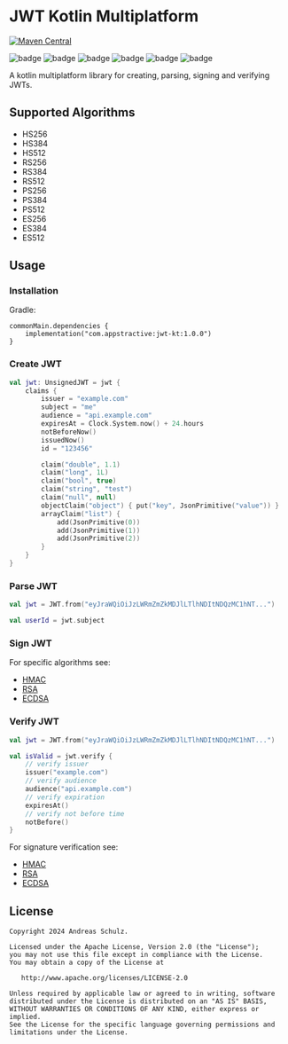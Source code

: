 ﻿# JWT Kotlin Multiplatform

[![Maven Central](https://img.shields.io/maven-central/v/com.appstractive/jwt-kt?label=Maven%20Central)](https://central.sonatype.com/artifact/com.appstractive/jwt-kt)

![badge][badge-android]
![badge][badge-apple]
![badge][badge-jvm]
![badge][badge-js]
![badge][badge-win]
![badge][badge-linux]

A kotlin multiplatform library for creating, parsing, signing and verifying JWTs.

## Supported Algorithms

- HS256
- HS384
- HS512
- RS256
- RS384
- RS512
- PS256
- PS384
- PS512
- ES256
- ES384
- ES512

## Usage

### Installation

Gradle:

```
commonMain.dependencies { 
    implementation("com.appstractive:jwt-kt:1.0.0")
}
```

### Create JWT

```kotlin
val jwt: UnsignedJWT = jwt {
    claims {
        issuer = "example.com"
        subject = "me"
        audience = "api.example.com"
        expiresAt = Clock.System.now() + 24.hours
        notBeforeNow()
        issuedNow()
        id = "123456"

        claim("double", 1.1)
        claim("long", 1L)
        claim("bool", true)
        claim("string", "test")
        claim("null", null)
        objectClaim("object") { put("key", JsonPrimitive("value")) }
        arrayClaim("list") {
            add(JsonPrimitive(0))
            add(JsonPrimitive(1))
            add(JsonPrimitive(2))
        }
    }
}
```

### Parse JWT

```kotlin
val jwt = JWT.from("eyJraWQiOiJzLWRmZmZkMDJlLTlhNDItNDQzMC1hNT...")

val userId = jwt.subject
```

### Sign JWT

For specific algorithms see:
- [HMAC](jwt-hmac/README.md)
- [RSA](jwt-rsa/README.md)
- [ECDSA](jwt-ecdsa/README.md)

### Verify JWT

```kotlin
val jwt = JWT.from("eyJraWQiOiJzLWRmZmZkMDJlLTlhNDItNDQzMC1hNT...")

val isValid = jwt.verify {
    // verify issuer
    issuer("example.com")
    // verify audience
    audience("api.example.com")
    // verify expiration
    expiresAt()
    // verify not before time
    notBefore()
}
```

For signature verification see:
- [HMAC](jwt-hmac/README.md)
- [RSA](jwt-rsa/README.md)
- [ECDSA](jwt-ecdsa/README.md)

## License

```
Copyright 2024 Andreas Schulz.

Licensed under the Apache License, Version 2.0 (the "License");
you may not use this file except in compliance with the License.
You may obtain a copy of the License at

   http://www.apache.org/licenses/LICENSE-2.0

Unless required by applicable law or agreed to in writing, software
distributed under the License is distributed on an "AS IS" BASIS,
WITHOUT WARRANTIES OR CONDITIONS OF ANY KIND, either express or implied.
See the License for the specific language governing permissions and
limitations under the License.
```

[badge-android]: http://img.shields.io/badge/platform-android-6EDB8D.svg?style=flat
[badge-apple]: http://img.shields.io/badge/platform-apple-111111.svg?style=flat
[badge-jvm]: http://img.shields.io/badge/platform-jvm-CDCDCD.svg?style=flat
[badge-js]: http://img.shields.io/badge/platform-js-f7df1e.svg?style=flat
[badge-win]: http://img.shields.io/badge/platform-win-357EC7.svg?style=flat
[badge-linux]: http://img.shields.io/badge/platform-linux-CDCDCD.svg?style=flat